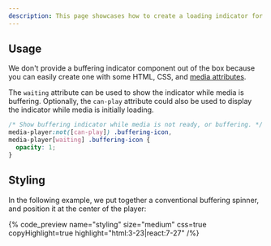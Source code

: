 ```yaml
---
description: This page showcases how to create a loading indicator for when media has paused due to a lack of data.
---
```


## Usage

We don't provide a buffering indicator component out of the box because you can easily create one
with some HTML, CSS, and [media attributes](/docs/player/styling/references#media-attributes).

The `waiting` attribute can be used to show the indicator while media is buffering.
Optionally, the `can-play` attribute could also be used to display the indicator while
media is initially loading.

```css {% copy=true %}
/* Show buffering indicator while media is not ready, or buffering. */
media-player:not([can-play]) .buffering-icon,
media-player[waiting] .buffering-icon {
  opacity: 1;
}
```

## Styling

In the following example, we put together a conventional buffering spinner, and position it at the
center of the player:

{% code_preview name="styling" size="medium" css=true copyHighlight=true highlight="html:3-23|react:7-27" /%}
